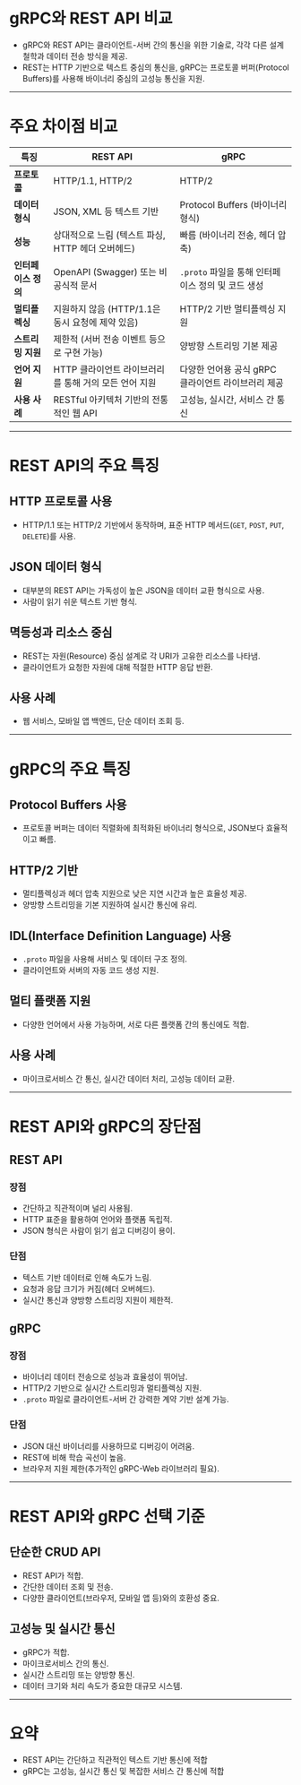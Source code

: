 # gRPC와 REST API 비교

- gRPC와 REST API는 클라이언트-서버 간의 통신을 위한 기술로, 각각 다른 설계 철학과 데이터 전송 방식을 제공.
- REST는 HTTP 기반으로 텍스트 중심의 통신을, gRPC는 프로토콜 버퍼(Protocol Buffers)를 사용해 바이너리 중심의 고성능 통신을 지원.

---

# 주요 차이점 비교

| **특징** | **REST API** | **gRPC** |
| --- | --- | --- |
| **프로토콜** | HTTP/1.1, HTTP/2 | HTTP/2 |
| **데이터 형식** | JSON, XML 등 텍스트 기반 | Protocol Buffers (바이너리 형식) |
| **성능** | 상대적으로 느림 (텍스트 파싱, HTTP 헤더 오버헤드) | 빠름 (바이너리 전송, 헤더 압축) |
| **인터페이스 정의** | OpenAPI (Swagger) 또는 비공식적 문서 | `.proto` 파일을 통해 인터페이스 정의 및 코드 생성 |
| **멀티플렉싱** | 지원하지 않음 (HTTP/1.1은 동시 요청에 제약 있음) | HTTP/2 기반 멀티플렉싱 지원 |
| **스트리밍 지원** | 제한적 (서버 전송 이벤트 등으로 구현 가능) | 양방향 스트리밍 기본 제공 |
| **언어 지원** | HTTP 클라이언트 라이브러리를 통해 거의 모든 언어 지원 | 다양한 언어용 공식 gRPC 클라이언트 라이브러리 제공 |
| **사용 사례** | RESTful 아키텍처 기반의 전통적인 웹 API | 고성능, 실시간, 서비스 간 통신 |

---

# REST API의 주요 특징

## **HTTP 프로토콜 사용**

- HTTP/1.1 또는 HTTP/2 기반에서 동작하며, 표준 HTTP 메서드(`GET`, `POST`, `PUT`, `DELETE`)를 사용.

## **JSON 데이터 형식**

- 대부분의 REST API는 가독성이 높은 JSON을 데이터 교환 형식으로 사용.
- 사람이 읽기 쉬운 텍스트 기반 형식.

## **멱등성과 리소스 중심**

- REST는 자원(Resource) 중심 설계로 각 URI가 고유한 리소스를 나타냄.
- 클라이언트가 요청한 자원에 대해 적절한 HTTP 응답 반환.

## **사용 사례**

- 웹 서비스, 모바일 앱 백엔드, 단순 데이터 조회 등.

---

# gRPC의 주요 특징

## **Protocol Buffers 사용**

- 프로토콜 버퍼는 데이터 직렬화에 최적화된 바이너리 형식으로, JSON보다 효율적이고 빠름.

## **HTTP/2 기반**

- 멀티플렉싱과 헤더 압축 지원으로 낮은 지연 시간과 높은 효율성 제공.
- 양방향 스트리밍을 기본 지원하여 실시간 통신에 유리.

## **IDL(Interface Definition Language) 사용**

- `.proto` 파일을 사용해 서비스 및 데이터 구조 정의.
- 클라이언트와 서버의 자동 코드 생성 지원.

## **멀티 플랫폼 지원**

- 다양한 언어에서 사용 가능하며, 서로 다른 플랫폼 간의 통신에도 적합.

## **사용 사례**

- 마이크로서비스 간 통신, 실시간 데이터 처리, 고성능 데이터 교환.

---

# REST API와 gRPC의 장단점

## REST API

### **장점**

- 간단하고 직관적이며 널리 사용됨.
- HTTP 표준을 활용하여 언어와 플랫폼 독립적.
- JSON 형식은 사람이 읽기 쉽고 디버깅이 용이.

### **단점**

- 텍스트 기반 데이터로 인해 속도가 느림.
- 요청과 응답 크기가 커짐(헤더 오버헤드).
- 실시간 통신과 양방향 스트리밍 지원이 제한적.

## gRPC

### **장점**

- 바이너리 데이터 전송으로 성능과 효율성이 뛰어남.
- HTTP/2 기반으로 실시간 스트리밍과 멀티플렉싱 지원.
- `.proto` 파일로 클라이언트-서버 간 강력한 계약 기반 설계 가능.

### **단점**

- JSON 대신 바이너리를 사용하므로 디버깅이 어려움.
- REST에 비해 학습 곡선이 높음.
- 브라우저 지원 제한(추가적인 gRPC-Web 라이브러리 필요).

---

# REST API와 gRPC 선택 기준

## **단순한 CRUD API**

- REST API가 적합.
- 간단한 데이터 조회 및 전송.
- 다양한 클라이언트(브라우저, 모바일 앱 등)와의 호환성 중요.

## **고성능 및 실시간 통신**

- gRPC가 적합.
- 마이크로서비스 간의 통신.
- 실시간 스트리밍 또는 양방향 통신.
- 데이터 크기와 처리 속도가 중요한 대규모 시스템.

---

# **요약**

- REST API는 간단하고 직관적인 텍스트 기반 통신에 적합
- gRPC는 고성능, 실시간 통신 및 복잡한 서비스 간 통신에 적합